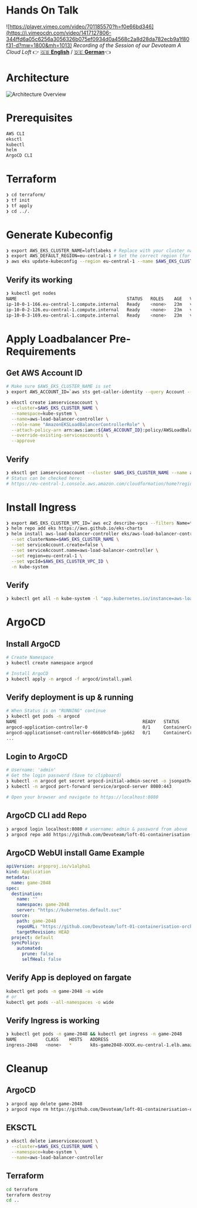 # Hands On Talk
![https://player.vimeo.com/video/701185570?h=f0e66bd346](https://i.vimeocdn.com/video/1417127806-344ffd6a05c6256a3056326b075ef0934d0a4568c2a8d28da782ecb9a1f80f31-d?mw=1800&mh=1013)
*Recording of the Session of our Devoteam A Cloud Loft* 👉 [🇬🇧 **English**](https://player.vimeo.com/video/701185570?h=f0e66bd346) / [🇩🇪 **German**](https://player.vimeo.com/video/701182812?h=5c08e5c4db)👈
# Architecture

![Architecture Overview](files/Loft_04_2022_Containerisation_Orchestration.png "Overview")

# Prerequisites
```bash
AWS CLI
eksctl
kubectl
helm
ArgoCD CLI
```

# Terraform

```bash
❯ cd terraform/
❯ tf init
❯ tf apply
❯ cd ../.
```

# Generate Kubeconfig
```bash
❯ export AWS_EKS_CLUSTER_NAME=loftlabeks # Replace with your cluster name
❯ export AWS_DEFAULT_REGION=eu-central-1 # Set the correct region (for aws cli & eksctl)
❯ aws eks update-kubeconfig --region eu-central-1 --name $AWS_EKS_CLUSTER_NAME
```

## Verify its working

```bash
❯ kubectl get nodes
NAME                                          STATUS   ROLES    AGE   VERSION
ip-10-0-1-166.eu-central-1.compute.internal   Ready    <none>   23m   v1.21.5-eks-9017834
ip-10-0-2-126.eu-central-1.compute.internal   Ready    <none>   23m   v1.21.5-eks-9017834
ip-10-0-3-169.eu-central-1.compute.internal   Ready    <none>   23m   v1.21.5-eks-9017834
```

# Apply Loadbalancer Pre-Requirements

## Get AWS Account ID
```bash
# Make sure $AWS_EKS_CLUSTER_NAME is set
❯ export AWS_ACCOUNT_ID=`aws sts get-caller-identity --query Account --output text`
```

```bash
❯ eksctl create iamserviceaccount \
  --cluster=$AWS_EKS_CLUSTER_NAME \
  --namespace=kube-system \
  --name=aws-load-balancer-controller \
  --role-name "AmazonEKSLoadBalancerControllerRole" \
  --attach-policy-arn arn:aws:iam::${AWS_ACCOUNT_ID}:policy/AWSLoadBalancerControllerIAMPolicy \
  --override-existing-serviceaccounts \
  --approve
```

## Verify
```bash
❯ eksctl get iamserviceaccount --cluster $AWS_EKS_CLUSTER_NAME --name aws-load-balancer-controller --namespace kube-system
# Status can be checked here:
# https://eu-central-1.console.aws.amazon.com/cloudformation/home?region=eu-central-1#
```

# Install Ingress

```bash
❯ export AWS_EKS_CLUSTER_VPC_ID=`aws ec2 describe-vpcs --filters Name=tag:Name,Values=${AWS_EKS_CLUSTER_NAME} --query "Vpcs[].VpcId" --output "text"`
❯ helm repo add eks https://aws.github.io/eks-charts
❯ helm install aws-load-balancer-controller eks/aws-load-balancer-controller \
  --set clusterName=$AWS_EKS_CLUSTER_NAME \
  --set serviceAccount.create=false \
  --set serviceAccount.name=aws-load-balancer-controller \
  --set region=eu-central-1 \
  --set vpcId=$AWS_EKS_CLUSTER_VPC_ID \
  -n kube-system
```

## Verify

```bash
❯ kubectl get all -n kube-system -l "app.kubernetes.io/instance=aws-load-balancer-controller"
```

# ArgoCD

## Install ArgoCD
```bash
# Create Namespace
❯ kubectl create namespace argocd

# Install ArgoCD
❯ kubectl apply -n argocd -f argocd/install.yaml
```

## Verify deployment is up & running
```bash
# When Status is on "RUNNING" continue
❯ kubectl get pods -n argocd
NAME                                                READY   STATUS              RESTARTS   AGE
argocd-application-controller-0                     0/1     ContainerCreating   0          17s
argocd-applicationset-controller-66689cbf4b-jp662   0/1     ContainerCreating   0          18s
...
```

## Login to ArgoCD
```bash
# Username: 'admin'
# Get the login password (Save to clipboard)
❯ kubectl -n argocd get secret argocd-initial-admin-secret -o jsonpath="{.data.password}" | base64 -d; echo
❯ kubectl -n argocd port-forward service/argocd-server 8080:443

# Open your browser and navigate to https://localhost:8080
```

## ArgoCD CLI add Repo

```bash
❯ argocd login localhost:8080 # username: admin & password from above
❯ argocd repo add https://github.com/Devoteam/loft-01-containerisation-orchestration
```

## ArgoCD WebUI install Game Example

```yaml
apiVersion: argoproj.io/v1alpha1
kind: Application
metadata:
  name: game-2048
spec:
  destination:
    name: ""
    namespace: game-2048
    server: "https://kubernetes.default.svc"
  source:
    path: game-2048
    repoURL: "https://github.com/Devoteam/loft-01-containerisation-orchestration"
    targetRevision: HEAD
  project: default
  syncPolicy:
    automated:
      prune: false
      selfHeal: false
```

## Verify App is deployed on fargate
```bash
kubectl get pods -n game-2048 -o wide
# or
kubectl get pods --all-namespaces -o wide
```

## Verify Ingress is working
```bash
❯ kubectl get pods -n game-2048 && kubectl get ingress -n game-2048
NAME           CLASS    HOSTS   ADDRESS                                                                      PORTS   AGE
ingress-2048   <none>   *       k8s-game2048-XXXX.eu-central-1.elb.amazonaws.com   80      51s
```

# Cleanup

## ArgoCD
```bash
❯ argocd app delete game-2048
❯ argocd repo rm https://github.com/Devoteam/loft-01-containerisation-orchestration
```

## EKSCTL

```bash
❯ eksctl delete iamserviceaccount \
  --cluster=$AWS_EKS_CLUSTER_NAME \
  --namespace=kube-system \
  --name=aws-load-balancer-controller
```

## Terraform
```bash
cd terraform
terraform destroy
cd ..
```
